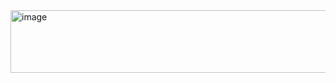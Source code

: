 <img width="870" height="100" alt="image" src="https://github.com/user-attachments/assets/1124549b-46c5-475f-b25c-c634f4a43cb3" />
